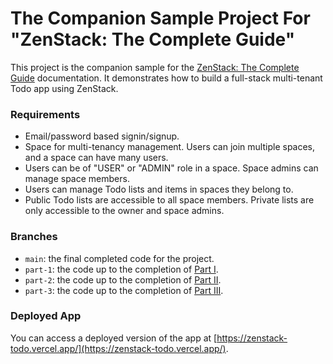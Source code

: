 # The Companion Sample Project For "ZenStack: The Complete Guide"

This project is the companion sample for the [ZenStack: The Complete Guide](the-complete-guide) documentation. It demonstrates how to build a full-stack multi-tenant Todo app using ZenStack.

### Requirements

-   Email/password based signin/signup.
-   Space for multi-tenancy management. Users can join multiple spaces, and a space can have many users.
-   Users can be of "USER" or "ADMIN" role in a space. Space admins can manage space members.
-   Users can manage Todo lists and items in spaces they belong to.
-   Public Todo lists are accessible to all space members. Private lists are only accessible to the owner and space admins.

### Branches

-   `main`: the final completed code for the project.
-   `part-1`: the code up to the completion of [Part I](/docs/the-complete-guide/part1/).
-   `part-2`: the code up to the completion of [Part II](/docs/the-complete-guide/part2/).
-   `part-3`: the code up to the completion of [Part III](/docs/the-complete-guide/part3/).

### Deployed App

You can access a deployed version of the app at [https://zenstack-todo.vercel.app/](https://zenstack-todo.vercel.app/).
